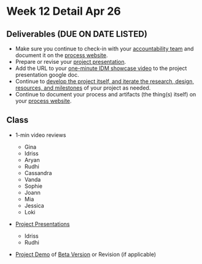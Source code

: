 # Week 12 Detail Apr 26

## Deliverables \(DUE ON DATE LISTED\)

* Make sure you continue to check-in with your [accountability team](../assignments/accountability_partner.md) and document it on the [process website](../website.md).
* Prepare or revise your [project presentation](../critiques-demos-presentations-and-exhibition/project-presentation.md).
* Add the URL to your [one-minute IDM showcase video](https://docs.google.com/document/d/1EfXgca1QsOS6xNGzMvSjeAmHDSRgqK2bK1CTrJRPoNU/edit) to the project presentation google doc.
* Continue to [develop the project itself, and iterate the research, design, resources, and milestones](../project_plan/) of your project as needed.
* Continue to document your process and artifacts \(the thing\(s\) itself\) on your [process website](../website.md).

## Class

* 1-min video reviews

  * Gina
  * Idriss
  * Aryan
  * Rudhi
  * Cassandra
  * Vanda
  * Sophie
  * Joann
  * Mia
  * Jessica
  * Loki

* [Project Presentations](../critiques-demos-presentations-and-exhibition/project-presentation.md)
  * Idriss
  * Rudhi
* [Project Demo](../critiques-demos-presentations-and-exhibition/project_demo.md) of [Beta Version](../project_plan/project_versions.md) or Revision \(if applicable\)

